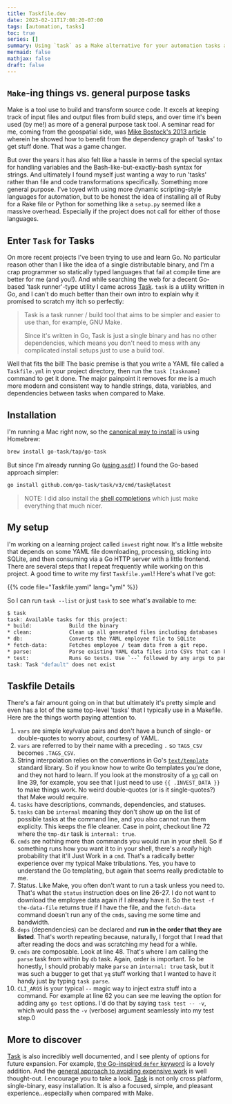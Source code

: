 ```yaml
---
title: Taskfile.dev
date: 2023-02-11T17:08:20-07:00
tags: [automation, tasks]
toc: true
series: []
summary: Using `task` as a Make alternative for your automation tasks and wonderment.
mermaid: false
mathjax: false
draft: false
---
```


## `Make`-ing things vs. general purpose tasks

Make is a tool use to build and transform source code.
It excels at keeping track of input files and output files from build steps, and over time it's been used (by me!) as more of a general purpose task tool.
A seminar read for me, coming from the geospatial side, was [Mike Bostock's 2013 article][1] wherein he showed how to benefit from the dependency graph of 'tasks' to get stuff done.
That was a game changer.

But over the years it has also felt like a hassle in terms of the special syntax for handling variables and the Bash-like-but-exactly-bash syntax for strings.
And ultimately I found myself just wanting a way to run 'tasks' rather than file and code transformations specifically.
Something more general purpose.
I've toyed with using more dynamic scripting-style languages for automation, but to be honest the idea of installing all of Ruby for a Rake file or Python for something like a `setup.py` seemed like a massive overhead.
Especially if the project does not call for either of those languages.

## Enter `Task` for Tasks

On more recent projects I've been trying to use and learn Go.
No particular reason other than I like the idea of a single distributable binary, and I'm a crap programmer so statically typed languages that fail at compile time are better for me (and you!).
And while searching the web for a decent Go-based 'task runner'-type utility I came across [Task][2].
`task` is a utility written in Go, and I can't do much better than their own intro to explain why it promised to scratch my itch so perfectly:

> Task is a task runner / build tool that aims to be simpler and easier to use than, for example, GNU Make.
>
> Since it's written in Go, Task is just a single binary and has no other dependencies, which means you don't need to mess with any complicated install setups just to use a build tool.

Well that fits the bill!
The basic premise is that you write a YAML file called a `Taskfile.yml` in your project directory, then run the `task [taskname]` command to get it done.
The major painpoint it removes for me is a much more modern and consistent way to handle strings, data, variables, and dependencies  between tasks when compared to Make.

## Installation

I'm running a Mac right now, so the [canonical way to install](https://taskfile.dev/installation/) is using Homebrew:

```sh
brew install go-task/tap/go-task
```

But since I'm already running Go ([using `asdf`]()) I found the Go-based approach simpler:

```sh
go install github.com/go-task/task/v3/cmd/task@latest
```

> NOTE: I did also install the [shell completions](https://taskfile.dev/installation/#zsh) which just make everything that much nicer.

## My setup

I'm working on a learning project called `invest` right now.
It's a little website that depends on some YAML file downloading, processing, sticking into SQLite, and then consuming via a Go HTTP server with a little frontend.
There are several steps that I repeat frequently while working on this project.
A good time to write my first `Taskfile.yaml`!
Here's what I've got:


{{% code file="Taskfile.yaml" lang="yml" %}}

So I can run `task --list` or just `task` to see what's available to me:

```sh
$ task                                                                               invest -> main
task: Available tasks for this project:
* build:            Build the binary
* clean:            Clean up all generated files including databases
* db:               Converts the YAML employee file to SQLite
* fetch-data:       Fetches employee / team data from a git repo.
* parse:            Parse existing YAML data files into CSVs that can be imported to SQLite
* test:             Runs Go tests. Use `--` followed by any args to pass, e.g., `-- -v`
task: Task "default" does not exist
```


## Taskfile Details


There's a fair amount going on in that but ultimately it's pretty simple and even has a lot of the same top-level 'tasks' that I typically use in a Makefile.
Here are the things worth paying attention to.

1. `vars` are simple key/value pairs and don't have a bunch of single- or double-quotes to worry about, courtesy of YAML.
1. `vars` are referred to by their name with a preceding `.` so `TAGS_CSV` becomes `.TAGS_CSV`.
1. String interpolation relies on the conventions in Go's [`text/template`](https://pkg.go.dev/text/template) standard library. So if you know how to write Go templates you're done, and they not hard to learn.
   If you look at the monstrosity of a [`yq`][3] call on line 39, for example, you see that I just need to use `{{ .INVEST_DATA }}` to make things work.
   No weird double-quotes (or is it single-quotes?) that Make would require.
1. `tasks` have descriptions, commands, dependencies, and statuses.
1. `tasks` can be `internal` meaning they don't show up on the list of possible tasks at the command line, and you also cannot run them explicity.
   This keeps the file cleaner.
   Case in point, checkout line 72 where the `tmp-dir` task is `internal: true`.
1. `cmds` are nothing more than commands you would run in your shell.
   So if something runs how you want it to in your shell, there's a _really_ high probability that it'll Just Work in a `cmd`.
   That's a radically better experience over my typical Make tribulations.
   Yes, you have to understand the Go templating, but again that seems really predictable to me.
1. Status. Like Make, you often don't want to run a task unless you need to. That's what the `status` instruction does on line 26-27.
   I do not want to download the employee data again if I already have it.
   So the `test -f the-data-file` returns true if I have the file, and the `fetch-data` command doesn't run any of the `cmds`, saving me some time and bandwidth.
1. `deps` (dependencies) can be declared and **run in the order that they are listed**.
   That's worth repeating because, naturally, I forgot that I read that after reading the docs and was scratching my head for a while.
1. `cmds` are composable. Look at line 48. That's where I am calling the `parse` task from within by `db` task.
   Again, order is important.
   To be honestly, I should probably make `parse` an `internal: true` task, but it was such a bugger to get that `yq` stuff working that I wanted to have it handy just by typing `task parse`.
1. `CLI_ARGS` is your typical `--` magic way to inject extra stuff into a command.
   For example at line 62 you can see me leaving the option for adding any `go test` options.
   I'd do that by saying `task test -- -v`, which would pass the `-v` (verbose) argument seamlessly into my test step.0

## More to discover

[Task][2] is also incredibly well documented, and I see plenty of options for future expansion.
For example, [the Go-inspired `defer` keyword](https://taskfile.dev/usage/#doing-task-cleanup-with-defer) is a lovely addition.
And the [general approach to avoiding expensive work](https://taskfile.dev/usage/#by-fingerprinting-locally-generated-files-and-their-sources) is well thought-out.
I encourage you to take a look.
[Task][2] is not only cross platform, single-binary, easy installation.
It is also a focused, simple, and pleasant experience...especially when compared with Make.

[1]: https://bost.ocks.org/mike/make/
[2]: https://taskfile.dev
[3]: https://mikefarah.gitbook.io/yq/

